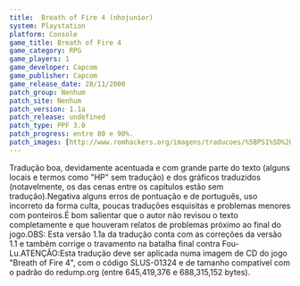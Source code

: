```yaml
---
title:  Breath of Fire 4 (nhojunior)
system: Playstation
platform: Console
game_title: Breath of Fire 4
game_category: RPG
game_players: 1
game_developer: Capcom
game_publisher: Capcom
game_release_date: 28/11/2000
patch_group: Nenhum
patch_site: Nenhum
patch_version: 1.1a
patch_release: undefined
patch_type: PPF 3.0
patch_progress: entre 80 e 90%.
patch_images: [http://www.romhackers.org/imagens/traducoes/%5BPS1%5D%20Breath%20of%20Fire%204%20-%20nhojunior%20-%201.png,http://www.romhackers.org/imagens/traducoes/%5BPS1%5D%20Breath%20of%20Fire%204%20-%20nhojunior%20-%202.png,http://www.romhackers.org/imagens/traducoes/%5BPS1%5D%20Breath%20of%20Fire%204%20-%20nhojunior%20-%203.png]
---
```

Tradução boa, devidamente acentuada e com grande parte do texto (alguns locais e termos como "HP" sem tradução) e dos gráficos traduzidos (notavelmente, os das cenas entre os capítulos estão sem tradução).Negativa alguns erros de pontuação e de português, uso incorreto da forma culta, poucas traduções esquisitas e problemas menores com ponteiros.É bom salientar que o autor não revisou o texto completamente e que houveram relatos de problemas próximo ao final do jogo.OBS: Esta versão 1.1a da tradução conta com as correções da versão 1.1 e também corrige o travamento na batalha final contra Fou-Lu.ATENÇÃO:Esta tradução deve ser aplicada numa imagem de CD do jogo "Breath of Fire 4", com o código SLUS-01324 e de tamanho compatível com o padrão do redump.org (entre 645,419,376 e 688,315,152 bytes).
